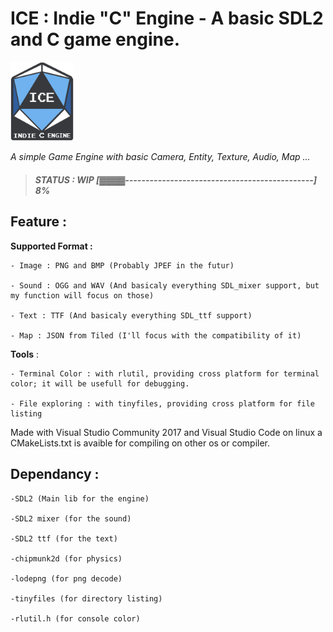 
# ICE : Indie "C" Engine - A basic SDL2 and C game engine.
<img alt="ICE Logo" src="Test/res/img/ice_logo.png" width=20% height=20%> 

_A simple Game Engine with basic Camera, Entity, Texture, Audio, Map ..._
> ##### **STATUS : WIP [▓▓▓▓----------------------------------------------] 8%**
	
## Feature :

**Supported Format :** 

	- Image : PNG and BMP (Probably JPEF in the futur)
	
	- Sound : OGG and WAV (And basicaly everything SDL_mixer support, but my function will focus on those)
	
	- Text : TTF (And basicaly everything SDL_ttf support)
	
	- Map : JSON from Tiled (I'll focus with the compatibility of it)

**Tools** :

	- Terminal Color : with rlutil, providing cross platform for terminal color; it will be usefull for debugging.
	
	- File exploring : with tinyfiles, providing cross platform for file listing


Made with Visual Studio Community 2017 and Visual Studio Code on linux
a CMakeLists.txt is avaible for compiling on other os or compiler.

## Dependancy : 

	-SDL2 (Main lib for the engine)  
	
	-SDL2 mixer (for the sound)   
	
	-SDL2 ttf (for the text)   
	
	-chipmunk2d (for physics)
	
	-lodepng (for png decode)   
	
	-tinyfiles (for directory listing)   
	
	-rlutil.h (for console color)    
	
